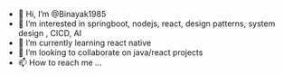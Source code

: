 - 👋 Hi, I’m @Binayak1985
- 👀 I’m interested in springboot, nodejs, react, design patterns, system design , CICD, AI
- 🌱 I’m currently learning react native
- 💞️ I’m looking to collaborate on java/react projects
- 📫 How to reach me ...

<!---
Binayak1985/Binayak1985 is a ✨ special ✨ repository because its `README.md` (this file) appears on your GitHub profile.
You can click the Preview link to take a look at your changes.
--->
